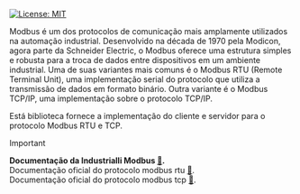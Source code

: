 [![License: MIT](https://img.shields.io/badge/License-MIT-yellow.svg)](https://opensource.org/licenses/MIT)

Modbus é um dos protocolos de comunicação mais amplamente utilizados na automação industrial. Desenvolvido na década de 1970 pela Modicon, agora parte da Schneider Electric, o Modbus oferece uma estrutura simples e robusta para a troca de dados entre dispositivos em um ambiente industrial. Uma de suas variantes mais comuns é o Modbus RTU (Remote Terminal Unit), uma implementação serial do protocolo que utiliza a transmissão de dados em formato binário. Outra variante é o Modbus TCP/IP, uma implementação sobre o protocolo TCP/IP. 

Está biblioteca fornece a implementação do cliente e servidor para o protocolo Modbus RTU e TCP.

> [!IMPORTANT]
> **Documentação da Industrialli Modbus [🔗](https://github.com/Industrialli/industrialli_modbus/wiki).**<br>
> Documentação oficial do protocolo modbus rtu [🔗](https://modbus.org/docs/Modbus_Application_Protocol_V1_1b.pdf).<br>
> Documentação oficial do protocolo modbus tcp [🔗](https://www.modbus.org/docs/Modbus_Messaging_Implementation_Guide_V1_0b.pdf).
